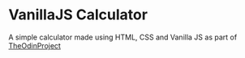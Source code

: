 # VanillaJS Calculator
A simple calculator made using HTML, CSS and Vanilla JS as part of [TheOdinProject](https://www.theodinproject.com/paths/foundations/courses/foundations/lessons/calculator)